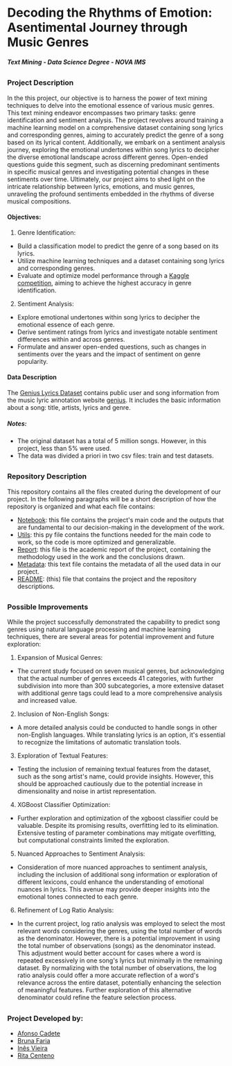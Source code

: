 # Decoding the Rhythms of Emotion: Asentimental Journey through Music Genres
##### Text Mining - Data Science Degree - NOVA IMS

##
### Project Description

In the this project, our objective is to harness the power of text mining techniques to delve into the emotional essence of various music genres. This text mining endeavor encompasses two primary tasks: genre identification and sentiment analysis. The project revolves around training a machine learning model on a comprehensive dataset containing song lyrics and corresponding genres, aiming to accurately predict the genre of a song based on its lyrical content. Additionally, we embark on a sentiment analysis journey, exploring the emotional undertones within song lyrics to decipher the diverse emotional landscape across different genres. Open-ended questions guide this segment, such as discerning predominant sentiments in specific musical genres and investigating potential changes in these sentiments over time. Ultimately, our project aims to shed light on the intricate relationship between lyrics, emotions, and music genres, unraveling the profound sentiments embedded in the rhythms of diverse musical compositions.

#### Objectives:
1. Genre Identification:
- Build a classification model to predict the genre of a song based on its lyrics.
- Utilize machine learning techniques and a dataset containing song lyrics and corresponding genres.
- Evaluate and optimize model performance through a [Kaggle competition](https://www.kaggle.com/competitions/decoding-emotion-from-music), aiming to achieve the highest accuracy in genre identification.

2. Sentiment Analysis:
- Explore emotional undertones within song lyrics to decipher the emotional essence of each genre.
- Derive sentiment ratings from lyrics and investigate notable sentiment differences within and across genres.
- Formulate and answer open-ended questions, such as changes in sentiments over the years and the impact of sentiment on genre popularity.

#### Data Description
The [Genius Lyrics Dataset](https://www.kaggle.com/datasets/carlosgdcj/genius-song-lyrics-with-language-information/data) contains public user and song information from the music lyric annotation website [genius](https://genius.com/). It includes the basic information about a song: title, artists, lyrics and genre.

##### Notes:
- The original dataset has a total of 5 million songs. However, in this project, less than 5% were used.
- The data was divided a priori in two csv files: train and test datasets.
##

### Repository Description
This repository contains all the files created during the development of our project. In the following paragraphs will be a short description of how the repository is organized and what each file contains:
- [Notebook](notebook.ipynb): this file contains the project's main code and the outputs that are fundamental to our decision-making in the development of the work.
- [Utils](utils.py): this py file contains the functions needed for the main code to work, so the code is more optimized and generalizable.
- [Report](Report.pdf): this file is the academic report of the project, containing the methodology used in the work and the conclusions drawn.
- [Metadata](metadata.txt): this text file contains the metadata of all the used data in our project.
- [README](README.md): (this) file that contains the project and the repository descriptions.
##

### Possible Improvements
While the project successfully demonstrated the capability to predict song genres using natural language processing and machine learning techniques, there are several areas for potential improvement and future exploration:

1.  Expansion of Musical Genres:
- The current study focused on seven musical genres, but acknowledging that the actual number of genres exceeds 41 categories, with further subdivision into more than 300 subcategories, a more extensive dataset with additional genre tags could lead to a more comprehensive analysis and increased value.

2. Inclusion of Non-English Songs:
- A more detailed analysis could be conducted to handle songs in other non-English languages. While translating lyrics is an option, it's essential to recognize the limitations of automatic translation tools.

3. Exploration of Textual Features:
- Testing the inclusion of remaining textual features from the dataset, such as the song artist's name, could provide insights. However, this should be approached cautiously due to the potential increase in dimensionality and noise in artist representation.

4. XGBoost Classifier Optimization:
- Further exploration and optimization of the xgboost classifier could be valuable. Despite its promising results, overfitting led to its elimination. Extensive testing of parameter combinations may mitigate overfitting, but computational constraints limited the exploration.

5. Nuanced Approaches to Sentiment Analysis:
- Consideration of more nuanced approaches to sentiment analysis, including the inclusion of additional song information or exploration of different lexicons, could enhance the understanding of emotional nuances in lyrics. This avenue may provide deeper insights into the emotional tones connected to each genre.

6. Refinement of Log Ratio Analysis:
- In the current project, log ratio analysis was employed to select the most relevant words considering the genres, using the total number of words as the denominator. However, there is a potential improvement in using the total number of observations (songs) as the denominator instead. This adjustment would better account for cases where a word is repeated excessively in one song's lyrics but minimally in the remaining dataset. By normalizing with the total number of observations, the log ratio analysis could offer a more accurate reflection of a word's relevance across the entire dataset, potentially enhancing the selection of meaningful features. Further exploration of this alternative denominator could refine the feature selection process.
##

### Project Developed by:
- [Afonso Cadete](https://www.linkedin.com/in/afonso-roque-cadete/)
- [Bruna Faria](https://www.linkedin.com/in/brunafdfaria/)
- [Inês Vieira](https://www.linkedin.com/in/inesarvieira/)
- [Rita Centeno](https://www.linkedin.com/in/rita-centeno/)
